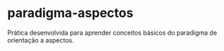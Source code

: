 # paradigma-aspectos
Prática desenvolvida para aprender conceitos básicos do paradigma de orientação a aspectos.
